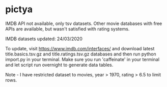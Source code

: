 # pictya

IMDB API not available, only tsv datasets. Other movie databases with free APIs are available, but wasn't satisfied with rating systems.

IMDB datasets updated: 24/03/2020

To update, visit https://www.imdb.com/interfaces/ and download latest title.basics.tsv.gz and title.ratings.tsv.gz databases and then run python import.py in your terminal. Make sure you run 'caffeinate' in your terminal and let script run overnight to generate data tables.

Note - I have restricted dataset to movies, year > 1970, rating > 6.5 to limit rows.
